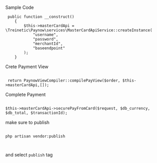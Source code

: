 Sample Code

```
 public function __construct()
    {
        $this->masterCardApi = \Treinetic\Paynow\services\MasterCardApiService::createInstance(
            "username",
            "password",
            "merchantId",
            "baseendpoint"
        );
    }
```

Crete Payment View

```

 return PaynowViewCompiler::compilePayView($order, $this->masterCardApi,[]);

```


Complete Payment

```

$this->masterCardApi->securePayFromCard($request, $db_currency, $db_total, $transactionId);

```

make sure to publish

```

php artisan vendor:publish



```

and select `publish` tag 